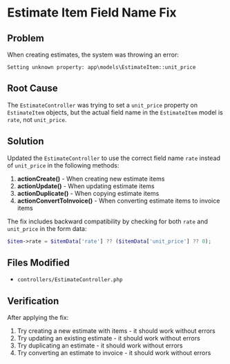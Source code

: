 # Estimate Item Field Name Fix

## Problem

When creating estimates, the system was throwing an error:

```
Setting unknown property: app\models\EstimateItem::unit_price
```

## Root Cause

The `EstimateController` was trying to set a `unit_price` property on `EstimateItem` objects, but the actual field name in the `EstimateItem` model is `rate`, not `unit_price`.

## Solution

Updated the `EstimateController` to use the correct field name `rate` instead of `unit_price` in the following methods:

1. **actionCreate()** - When creating new estimate items
2. **actionUpdate()** - When updating estimate items
3. **actionDuplicate()** - When copying estimate items
4. **actionConvertToInvoice()** - When converting estimate items to invoice items

The fix includes backward compatibility by checking for both `rate` and `unit_price` in the form data:

```php
$item->rate = $itemData['rate'] ?? ($itemData['unit_price'] ?? 0);
```

## Files Modified

- `controllers/EstimateController.php`

## Verification

After applying the fix:

1. Try creating a new estimate with items - it should work without errors
2. Try updating an existing estimate - it should work without errors
3. Try duplicating an estimate - it should work without errors
4. Try converting an estimate to invoice - it should work without errors
